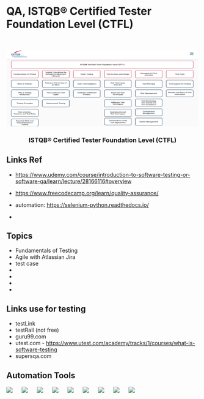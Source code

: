 # QA, ISTQB® Certified Tester Foundation Level (CTFL) 

<br />
<p align="center">
  <a href="#">
    <img src="public/qa.png" alt="ISTQB" width="500" height="200">
  </a>
    <strong>
    <h3 align="center" >ISTQB® Certified Tester Foundation Level (CTFL) </h3>
  </strong>
  </p>

## Links Ref
- https://www.udemy.com/course/introduction-to-software-testing-or-software-qa/learn/lecture/28166116#overview
- https://www.freecodecamp.org/learn/quality-assurance/
- automation:
https://selenium-python.readthedocs.io/

- 

## Topics

-   Fundamentals of Testing
-   Agile with Atlassian Jira
-   test case
-   
-   
-   
-   

## Links use for testing

-   testLink
-   testRail (not free)
-   guru99.com
- utest.com  -   https://www.utest.com/academy/tracks/1/courses/what-is-software-testing 
- supersqa.com

## Automation Tools 
<img align="left" style="padding-right:10px;" src="https://cdn.jsdelivr.net/npm/simple-icons@3.13.0/icons/python.svg" width="30">

<img align="left" style="padding-right:10px;" src="https://cdn.jsdelivr.net/npm/simple-icons@3.13.0/icons/jenkins.svg" width="30">

<img align="left" style="padding-right:10px;" src="https://cdn.jsdelivr.net/npm/simple-icons@3.13.0/icons/linux.svg" width="30">

<img align="left" style="padding-right:10px;" src="https://cdn.jsdelivr.net/npm/simple-icons@3.13.0/icons/docker.svg" width="30">

<img align="left" style="padding-right:10px;" src="https://cdn.jsdelivr.net/npm/simple-icons@3.13.0/icons/amazonaws.svg" width="30">

<img align="left" style="padding-right:10px;" src="https://cdn.jsdelivr.net/npm/simple-icons@3.13.0/icons/java.svg" width="30">

<img align="left" style="padding-right:10px;" src="https://cdn.jsdelivr.net/npm/simple-icons@3.13.0/icons/mysql.svg" width="30">

<img align="left" style="padding-right:10px;" src="https://cdn.jsdelivr.net/npm/simple-icons@9.19.0/icons/selenium.svg" width="30">

<img align="left" style="padding-right:10px;" src="https://cdn.jsdelivr.net/npm/simple-icons@9.19.0/icons/pycharm.svg" width="30">



